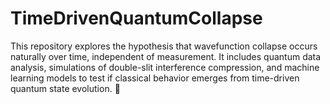 # TimeDrivenQuantumCollapse
This repository explores the hypothesis that wavefunction collapse occurs naturally over time, independent of measurement. It includes quantum data analysis, simulations of double-slit interference compression, and machine learning models to test if classical behavior emerges from time-driven quantum state evolution. 🚀
